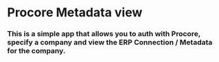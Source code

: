 # Procore Metadata view

<h3>
This is a simple app that allows you to auth with Procore, specify a company and view the ERP Connection / Metadata for the company.
</h3>